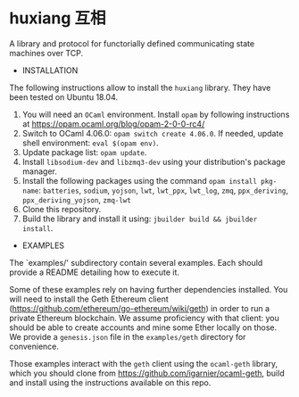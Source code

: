 # huxiang 互相
A library and protocol for functorially defined communicating state machines over TCP.

* INSTALLATION

The following instructions allow to install the `huxiang` library. They have been tested
on Ubuntu 18.04.

1) You will need an `OCaml` environment. Install `opam` by following instructions at https://opam.ocaml.org/blog/opam-2-0-0-rc4/
2) Switch to OCaml 4.06.0: `opam switch create 4.06.0`. If needed, update shell environment: `eval $(opam env)`.
3) Update package list: `opam update`.
4) Install `libsodium-dev` and `libzmq3-dev` using your distribution's package manager.
5) Install the following packages using the command `opam install pkg-name`: 
   `batteries`, `sodium`, `yojson`, `lwt`, `lwt_ppx`, `lwt_log`, `zmq`, `ppx_deriving`, 
   `ppx_deriving_yojson`, `zmq-lwt`
6) Clone this repository.
7) Build the library and install it using: `jbuilder build && jbuilder install`.

* EXAMPLES

The `examples/' subdirectory contain several examples. Each should provide a README detailing how
to execute it.

Some of these examples rely on having further dependencies installed. You will need to install
the Geth Ethereum client (https://github.com/ethereum/go-ethereum/wiki/geth) in order to run a 
private Ethereum blockchain. We assume proficiency with that client: you should be able to create 
accounts and mine some Ether locally on those. We provide a `genesis.json` file in the `examples/geth`
directory for convenience.

Those examples interact with the `geth` client using the `ocaml-geth` library, which you should clone
from https://github.com/igarnier/ocaml-geth, build and install using the instructions available on
this repo.
